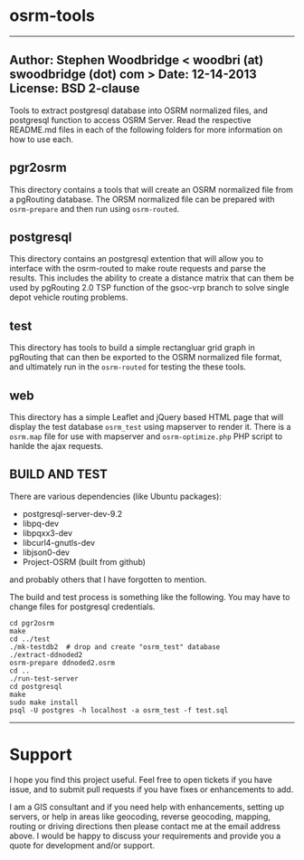 osrm-tools
==========

---------------------------------------------------------------------------
Author: Stephen Woodbridge < woodbri (at) swoodbridge (dot) com >
Date: 12-14-2013
License: BSD 2-clause
---------------------------------------------------------------------------

Tools to extract postgresql database into OSRM normalized files, and postgresql function to access OSRM Server. Read the respective README.md files in each of the following folders for more information on how to use each.

pgr2osrm
--------

This directory contains a tools that will create an OSRM normalized file from a pgRouting database. The ORSM normalized file can be prepared with ``osrm-prepare`` and then run using ``osrm-routed``.

postgresql
----------

This directory contains an postgresql extention that will allow you to interface with the osrm-routed to make route requests and parse the results. This includes the ability to create a distance matrix that can them be used by pgRouting 2.0 TSP function of the gsoc-vrp branch to solve single depot vehicle routing problems.

test
----

This directory has tools to build a simple rectangluar grid graph in pgRouting that can then be exported to the OSRM normalized file format, and ultimately run in the ``osrm-routed`` for testing the these tools.

web
----

This directory has a simple Leaflet and jQuery based HTML page that will display the test database ``osrm_test`` using mapserver to render it. There is a ``osrm.map`` file for use with mapserver and ``osrm-optimize.php`` PHP script to hanlde the ajax requests.

## BUILD AND TEST

There are various dependencies (like Ubuntu packages):

 * postgresql-server-dev-9.2
 * libpq-dev
 * libpqxx3-dev
 * libcurl4-gnutls-dev
 * libjson0-dev
 * Project-OSRM (built from github)

and probably others that I have forgotten to mention.

The build and test process is something like the following. You may have to change files for postgresql credentials.

```
cd pgr2osrm
make
cd ../test
./mk-testdb2  # drop and create "osrm_test" database
./extract-ddnoded2
osrm-prepare ddnoded2.osrm
cd ..
./run-test-server
cd postgresql
make
sudo make install
psql -U postgres -h localhost -a osrm_test -f test.sql
```

----------------------------------------------------------------------------

Support
=======

I hope you find this project useful. Feel free to open tickets if you have issue, and to submit pull requests if you have fixes or enhancements to add.

I am a GIS consultant and if you need help with enhancements, setting up servers, or help in areas like geocoding, reverse geocoding, mapping, routing or driving directions then please contact me at the email address above. I would be happy to discuss your requirements and provide you a quote for development and/or support.

